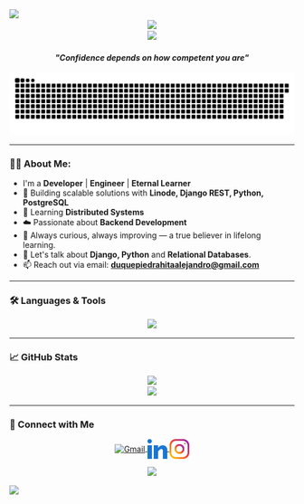 <!--horizontal divider (gradient)-->
<img src="https://user-images.githubusercontent.com/73097560/115834477-dbab4500-a447-11eb-908a-139a6edaec5c.gif">

<!-- Animated welcome message -->
<div align="center">
  <img src="https://readme-typing-svg.herokuapp.com/?font=Roboto&weight=900&size=40&vCenter=true&width=500&height=70&duration=4000&color=B3B3B3&lines=Hi+There!+👋;+Welcome!👨‍💻💙"/>
</div>

<div align="center">
  <img src="https://readme-typing-svg.herokuapp.com/?font=Roboto&weight=900&size=30&vCenter=true&width=400&height=50&duration=4000&color=B3B3B3&lines=@joseduquep"/>
</div>

<!-- Personal Quote -->
<h4 align="center">
  <em>"Confidence depends on how competent you are"</em>
</h4>

<!-- Snake Contributions Graph -->
<div align="center">
  <img alt="snake eating my contributions" src="https://raw.githubusercontent.com/codediaz/codediaz/output/github-contribution-grid-snake.svg" />
</div>

---

### 👨‍💻 About Me:

- I'm a **Developer** | **Engineer** | **Eternal Learner**
- 🔭 Building scalable solutions with **Linode, Django REST, Python, PostgreSQL**
- 🌱 Learning **Distributed Systems**
- ☁️ Passionate about **Backend Development**
- 🧠 Always curious, always improving — a true believer in lifelong learning.
- 💬 Let's talk about **Django, Python** and **Relational Databases**.
- 📫 Reach out via email: **[duquepiedrahitaalejandro@gmail.com](mailto:duquepiedrahitaalejandro@gmail.com)**

---

### 🛠️ Languages & Tools

<div align="center">
  <img width="500px" src="https://skillicons.dev/icons?i=py,java,js,html,css,django,postgres,git,vscode,linux,nginx" />
</div>

---

### 📈 GitHub Stats

<div align="center">
  <img src="https://github-readme-stats.vercel.app/api?username=joseduquep&theme=dark&show_icons=true&count_private=true" />
  <br>
  <img src="https://github-readme-streak-stats.herokuapp.com/?user=joseduquep&theme=dark&hide_border=false" />
</div>

---

### 🚀 Connect with Me

<div align="center">
  <a href="mailto:duquepiedrahitaalejandro@gmail.com">
    <img align="center" src="https://cdn-icons-png.flaticon.com/512/732/732200.png" alt="Gmail" height="35" width="35" />
  </a>
  <a href="https://www.linkedin.com/in/joseduquep/">
    <img align="center" src="https://raw.githubusercontent.com/SubhadeepZilong/SubhadeepZilong/main/icons/Social/linked-in-alt.svg" alt="LinkedIn" height="35" width="35" />
  </a>
  <a href="https://www.instagram.com/joseduquep/">
    <img align="center" src="https://raw.githubusercontent.com/SubhadeepZilong/SubhadeepZilong/main/icons/Social/instagram.svg" alt="Instagram" height="35" width="35" />
  </a>
</div>


<!-- Profile Visit Count -->
<div align="center">

[![](https://visitcount.itsvg.in/api?id=joseduquep&icon=3&color=6)](https://visitcount.itsvg.in)

</div>

<!--horizontal divider (gradient)-->
<img src="https://user-images.githubusercontent.com/73097560/115834477-dbab4500-a447-11eb-908a-139a6edaec5c.gif">


